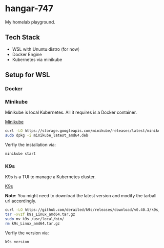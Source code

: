 # hangar-747

My homelab playground.

## Tech Stack

- WSL with Ununtu distro (for now)
- Docker Engine
- Kubernetes via minikube

## Setup for WSL

### Docker

### Minikube

Minikube is local Kubernetes. All it requires is a Docker container.

[Minikube](https://minikube.sigs.k8s.io/docs/start/?arch=%2Flinux%2Fx86-64%2Fstable%2Fbinary+download)

```bash
curl -LO https://storage.googleapis.com/minikube/releases/latest/minikube_latest_amd64.deb
sudo dpkg -i minikube_latest_amd64.deb
```

Verfiy the installation via:

```bash
minikube start
```

### K9s

K9s is a TUI to manage a Kubernetes cluster.

[K9s](https://k9scli.io/)

**Note:** You might need to download the latest version and modify the tarball url accordingly.

```bash
curl -LO https://github.com/derailed/k9s/releases/download/v0.40.3/k9s_Linux_amd64.tar.gz
tar -xvzf k9s_Linux_amd64.tar.gz
sudo mv k9s /usr/local/bin/
rm k9s_Linux_amd64.tar.gz
```

Verfiy the version via:

```bash
k9s version
```
